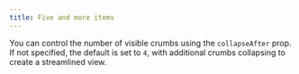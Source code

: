 ```yaml
---
title: Five and more items
---
```


You can control the number of visible crumbs using the `collapseAfter` prop. If not specified, the default is set to `4`, with additional crumbs collapsing to create a streamlined view.
